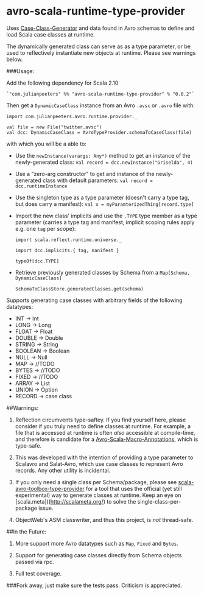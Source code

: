 avro-scala-runtime-type-provider
================================

Uses [Case-Class-Generator](https://github.com/julianpeeters/case-class-generator) and data found in Avro schemas to define and load Scala case classes at runtime.

The dynamically generated class can serve as as a type parameter, or be used to reflectively instantiate new objects at runtime. Please see warnings below.



###Usage:

Add the following dependency for Scala 2.10
  

    `"com.julianpeeters" %% "avro-scala-runtime-type-provider" % "0.0.2"`

Then get a `DynamicCaseClass` instance from an Avro `.avsc` or `.avro` file with:


    import com.julianpeeters.avro.runtime.provider._

    val file = new File("twitter.avsc")
    val dcc: DynamicCaseClass = AvroTypeProvider.schemaToCaseClass(file)



with which you will be a able to:


* Use the `newInstance(varargs: Any*)` method to get an instance of the newly-generated class:
    `val record = dcc.newInstance("Griselda", 4)`


* Use a "zero-arg constructor" to get and instance of the newly-generated class with default parameters:
    `val record = dcc.runtimeInstance`


* Use the singleton type as a type parameter (doesn't carry a type tag, but does carry a manifest):
    `val x = myParamterizedThing[record.type]`


* Import the new  class' implicits and use the `.TYPE` type member as a type parameter (carries a type tag and manifest, implicit scoping rules apply e.g. one `tag` per scope):



    `import scala.reflect.runtime.universe._`

    `import dcc.implicits.{ tag, manifest }`

    `typeOf[dcc.TYPE]`


* Retrieve previously generated classes by Schema from a `Map[Schema, DynamicCaseClass]`

     `SchemaToClassStore.generatedClasses.get(schema)`



Supports generating case classes with arbitrary fields of the following datatypes: 


* INT -> Int
* LONG -> Long
* FLOAT -> Float
* DOUBLE -> Double
* STRING -> String
* BOOLEAN -> Boolean
* NULL  -> Null
* MAP -> //TODO
* BYTES -> //TODO
* FIXED -> //TODO
* ARRAY -> List
* UNION -> Option
* RECORD -> case class




##Warnings: 

1) Reflection circumvents type-saftey. If you find yourself here, please consider if you truly need to define classes at runtime. For example, a file that is accessed at runtime is often *also* accessible at compile-time, and therefore is candidate for a [Avro-Scala-Macro-Annotations](https://github.com/julianpeeters/avro-scala-macro-annotations), which is type-safe.

2) This was developed with the intention of providing a type parameter to Scalavro and Salat-Avro, which use case classes to represent Avro records. Any other utility is incidental.

3) If you only need a single class per Schema/package, please see [scala-avro-toolbox-type-provider](https://github.com/julianpeeters/scala-avro-toolbox-type-provider) for a tool that uses the official (yet still experimental) way to generate classes at runtime. Keep an eye on [scala.meta])(http://scalameta.org/) to solve the single-class-per-package issue.

4) ObjectWeb's ASM classwriter, and thus this project, is _not_ thread-safe.


##In the Future:

1) More support more Avro datatypes such as `Map`, `Fixed` and `Bytes`.

2) Support for generating case classes directly from Schema objects passed via rpc. 

3) Full test coverage.


###Fork away, just make sure the tests pass. Criticism is appreciated.


